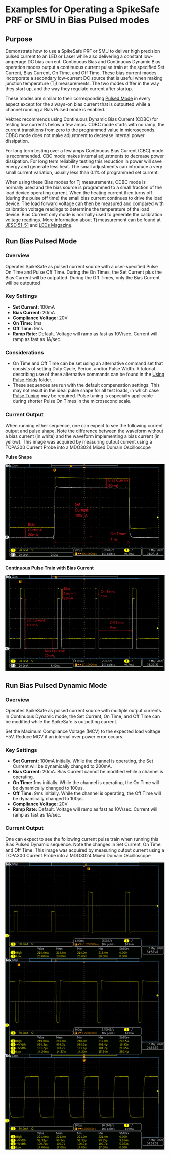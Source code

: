 # Examples for Operating a SpikeSafe PRF or SMU in Bias Pulsed modes

## **Purpose**
Demonstrate how to use a SpikeSafe PRF or SMU to deliver high precision pulsed current to an LED or Laser while also delivering a constant low-amperage DC bias current. Continuous Bias and Continuous Dynamic Bias operation modes output a continuous current pulse train at the specified Set Current, Bias Current, On Time, and Off Time. These bias current modes incorporate a secondary low-current DC source that is useful when making junction temperature (Tj) measurements. The two modes differ in the way they start up, and the way they regulate current after startup.

These modes are similar to their corresponding [Pulsed Mode](../run_pulsed) in every aspect except for the always-on bias current that is outputted while a channel running a Bias Pulsed mode is enabled.

Vektrex recommends using Continuous Dynamic Bias Current (CDBC) for testing low currents below a few amps.  CDBC mode starts with no ramp, the current transitions from zero to the programmed value in microseconds. CDBC mode does not make adjustment to decrease internal power dissipation.

For long term testing over a few amps Continuous Bias Current (CBC) mode is recommended. CBC mode makes internal adjustments to decrease power dissipation. For long term reliability testing this reduction in power will save energy and generate less heat. The small adjustments can introduce a very small current variation, usually less than 0.1% of programmed set current.

 When using these Bias modes for Tj measurements, CDBC mode is normally used and the bias source is programmed to a small fraction of the load device operating current. When the heating current then turns off (during the pulse off time) the small bias current continues to drive the load device. The load forward voltage can then be measured and compared with calibration voltage readings to determine the temperature of the load device. Bias Current only mode is normally used to generate the calibration voltage readings. More information about Tj measurement can be found at [JESD 51-51](https://www.jedec.org/sites/default/files/docs/JESD51-51.pdf) and [LEDs Magazine](https://www.ledsmagazine.com/manufacturing-services-testing/article/14173251/jedec-technique-simplifies-led-junction-temperature-measurement). 

## **Run Bias Pulsed Mode**

### Overview 
Operates SpikeSafe as pulsed current source with a user-specified Pulse On Time and Pulse Off Time. During the On Times, the Set Current plus the Bias Current will be outputted. During the Off Times, only the Bias Current will be outputted

### Key Settings 
- **Set Current:** 100mA
- **Bias Current:** 20mA
- **Compliance Voltage:** 20V
- **On Time:** 1ms
- **Off Time:** 9ms
- **Ramp Rate:** Default. Voltage will ramp as fast as 10V/sec. Current will ramp as fast as 1A/sec.

### Considerations
- On Time and Off Time can be set using an alternative command set that consists of setting Duty Cycle, Period, and/or Pulse Width. A tutorial describing use of these alternative commands can be found in the [Using Pulse Holds](../../application_specific_examples/using_pulse_holds) folder.
- These sequences are run with the default compensation settings. This may not result in the ideal pulse shape for all test loads, in which case [Pulse Tuning](../../application_specific_examples/pulse_tuning) may be required. Pulse tuning is especially applicable during shorter Pulse On Times in the microsecond scale.

### Current Output
When running either sequence, one can expect to see the following current output and pulse shape. Note the difference between the waveform without a bias current (in white) and the waveform implementing a bias current (in yellow). This image was acquired by measuring output current using a TCPA300 Current Probe into a MDO3024 Mixed Domain Oscilloscope

**Pulse Shape**

![](continuous_bias_pulse_shape.png)

**Continuous Pulse Train with Bias Current**

![](continuous_bias_pulse_train.png)


## **Run Bias Pulsed Dynamic Mode**

### Overview
Operates SpikeSafe as pulsed current source with multiple output currents. In Continuous Dynamic mode, the Set Current, On Time, and Off Time can be modified while the SpikeSafe is outputting current.  

Set the Maximum Compliance Voltage (MCV) to the expected load voltage +5V. Reduce MCV if an internal over power error occurs. 

### Key Settings
- **Set Current:** 100mA initially. While the channel is operating, the Set Current will be dynamically changed to 200mA.
- **Bias Current:** 20mA. Bias Current cannot be modified while a channel is operating.
- **On Time:** 1ms initially. While the channel is operating, the On Time will be dynamically changed to 100µs.
- **Off Time:** 9ms initially. While the channel is operating, the Off Time will be dynamically changed to 100µs.
- **Compliance Voltage:** 20V
- **Ramp Rate:** Default. Voltage will ramp as fast as 10V/sec. Current will ramp as fast as 1A/sec.

### Current Output
One can expect to see the following current pulse train when running this Bias Pulsed Dynamic sequence. Note the changes in Set Current, On Time, and Off Time. This image was acquired by measuring output current using a TCPA300 Current Probe into a MDO3024 Mixed Domain Oscilloscope

![](pulsed_dynamic_adjustments.png)
